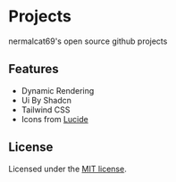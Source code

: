# Projects
nermalcat69's open source github projects 

## Features

- Dynamic Rendering
- Ui By Shadcn
- Tailwind CSS
- Icons from [Lucide](https://lucide.dev)



## License

Licensed under the [MIT license](https://github.com/shadcn/ui/blob/main/LICENSE.md).
